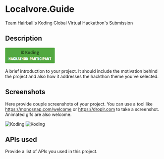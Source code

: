 # Localvore.Guide

[Team Hairball's](https://github.com/koding/global.hackathon/blob/master/Teams/TeamHairball/ABOUT.md) Koding Global Virtual Hackathon's Submission

## Description

[![Koding Hackathon](https://raw.githubusercontent.com/pizzapanther/Localvore/master/about/badge.png "Koding Hackathon")](https://koding.com/Hackathon)

A brief introduction to your project. It should include the motivation behind the project and also how it addresses the hackthon theme you've selected.

## Screenshots

Here provide couple screenshots of your project. You can use a tool like https://monosnap.com/welcome or https://droplr.com to take a screenshot. Animated gifs are also welcome.

![Koding](https://koding.com/a/site.landing/images/slideshow/2x/ss-terminal.png "Koding")
![Koding](https://koding.com/a/site.landing/images/slideshow/2x/ss-ide.png "Koding")

## APIs used

Provide a list of APIs you used in this project.

